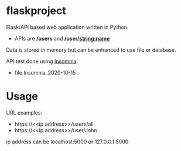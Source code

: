 # flaskproject

Flask/API based web application written in Python.
* APIs are **/users** and **/user/<string:name>**

Data is stored in memory but can be enhanced to use file or database.

API test done using [Insomnia](https://insomnia.rest/)
* file Insomnia_2020-10-15

# Usage

URL examples:
* https://&lt;<ip address&gt;>/users/all
* https://&lt;<ip address&gt;>/user/John

ip address can be localhost:5000 or 127.0.0.1:5000
